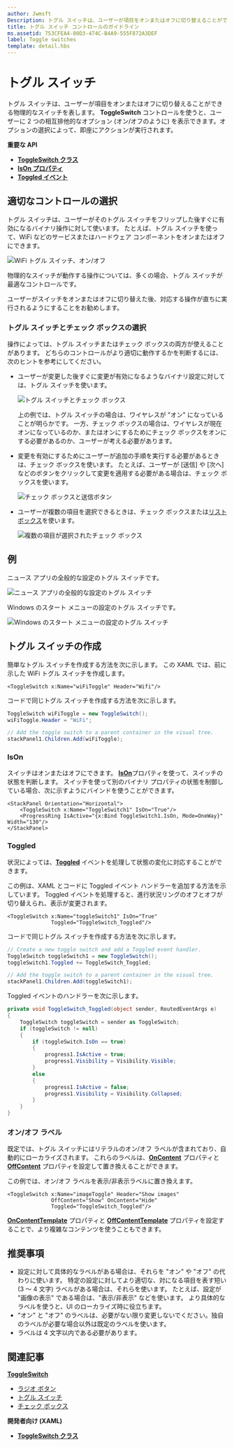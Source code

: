 ```yaml
---
author: Jwmsft
Description: トグル スイッチは、ユーザーが項目をオンまたはオフに切り替えることができる物理的なスイッチを表します。
title: トグル スイッチ コントロールのガイドライン
ms.assetid: 753CFEA4-80D3-474C-B4A9-555F872A3DEF
label: Toggle switches
template: detail.hbs
---
```

# トグル スイッチ

トグル スイッチは、ユーザーが項目をオンまたはオフに切り替えることができる物理的なスイッチを表します。 **ToggleSwitch** コントロールを使うと、ユーザーに 2 つの相互排他的なオプション (オン/オフのように) を表示できます。オプションの選択によって、即座にアクションが実行されます。

<span class="sidebar_heading" style="font-weight: bold;">重要な API</span>

-   [**ToggleSwitch クラス**](https://msdn.microsoft.com/library/windows/apps/windows.ui.xaml.controls.toggleswitch.aspx)
-   [**IsOn プロパティ**](https://msdn.microsoft.com/library/windows/apps/windows.ui.xaml.controls.toggleswitch.ison.aspx)
-   [**Toggled イベント**](https://msdn.microsoft.com/library/windows/apps/windows.ui.xaml.controls.toggleswitch.toggled.aspx)

## 適切なコントロールの選択

トグル スイッチは、ユーザーがそのトグル スイッチをフリップした後すぐに有効になるバイナリ操作に対して使います。 たとえば、トグル スイッチを使って、WiFi などのサービスまたはハードウェア コンポーネントをオンまたはオフにできます。

![WiFi トグル スイッチ、オン/オフ](images/toggleswitches01.png)

物理的なスイッチが動作する操作については、多くの場合、トグル スイッチが最適なコントロールです。

ユーザーがスイッチをオンまたはオフに切り替えた後、対応する操作が直ちに実行されるようにすることをお勧めします。

### トグル スイッチとチェック ボックスの選択

操作によっては、トグル スイッチまたはチェック ボックスの両方が使えることがあります。 どちらのコントロールがより適切に動作するかを判断するには、次のヒントを参考にしてください。

-   ユーザーが変更した後すぐに変更が有効になるようなバイナリ設定に対しては、トグル スイッチを使います。

    ![トグル スイッチとチェック ボックス](images/toggleswitches02.png)

    上の例では、トグル スイッチの場合は、ワイヤレスが "オン" になっていることが明らかです。 一方、チェック ボックスの場合は、ワイヤレスが現在オンになっているのか、またはオンにするためにチェック ボックスをオンにする必要があるのか、ユーザーが考える必要があります。

-   変更を有効にするためにユーザーが追加の手順を実行する必要があるときは、チェック ボックスを使います。 たとえば、ユーザーが [送信] や [次へ] などのボタンをクリックして変更を適用する必要がある場合は、チェック ボックスを使います。

    ![チェック ボックスと送信ボタン](images/submitcheckbox.png)

-   ユーザーが複数の項目を選択できるときは、チェック ボックスまたは[リスト ボックス](lists.md)を使います。

    ![複数の項目が選択されたチェック ボックス](images/guidelines_and_checklist_for_toggle_switches_checkbox_multi_select.png)

## 例

ニュース アプリの全般的な設定のトグル スイッチです。

![ニュース アプリの全般的な設定のトグル スイッチ](images/control-examples/toggle-switch-news.png)

Windows のスタート メニューの設定のトグル スイッチです。

![Windows のスタート メニューの設定のトグル スイッチ](images/control-examples/toggle-switch-start-settings.png)

## トグル スイッチの作成

簡単なトグル スイッチを作成する方法を次に示します。 この XAML では、前に示した WiFi トグル スイッチを作成します。

```xaml
<ToggleSwitch x:Name="wiFiToggle" Header="Wifi"/>
```
コードで同じトグル スイッチを作成する方法を次に示します。

```csharp
ToggleSwitch wiFiToggle = new ToggleSwitch();
wiFiToggle.Header = "WiFi";

// Add the toggle switch to a parent container in the visual tree.
stackPanel1.Children.Add(wiFiToggle);
```

### IsOn

スイッチはオンまたはオフにできます。 [
            **IsOn**](https://msdn.microsoft.com/library/windows/apps/windows.ui.xaml.controls.toggleswitch.ison.aspx)プロパティを使って、スイッチの状態を判断します。 スイッチを使って別のバイナリ プロパティの状態を制御している場合、次に示すようにバインドを使うことができます。

```
<StackPanel Orientation="Horizontal">
    <ToggleSwitch x:Name="ToggleSwitch1" IsOn="True"/>
    <ProgressRing IsActive="{x:Bind ToggleSwitch1.IsOn, Mode=OneWay}" Width="130"/>
</StackPanel>
```

### Toggled

状況によっては、[**Toggled**](https://msdn.microsoft.com/library/windows/apps/windows.ui.xaml.controls.toggleswitch.toggled.aspx) イベントを処理して状態の変化に対応することができます。

この例は、XAML とコードに Toggled イベント ハンドラーを追加する方法を示しています。 Toggled イベントを処理すると、進行状況リングのオフとオフが切り替えられ、表示が変更されます。

```xaml
<ToggleSwitch x:Name="toggleSwitch1" IsOn="True" 
              Toggled="ToggleSwitch_Toggled"/>
```

コードで同じトグル スイッチを作成する方法を次に示します。

```csharp
// Create a new toggle switch and add a Toggled event handler.
ToggleSwitch toggleSwitch1 = new ToggleSwitch();
toggleSwitch1.Toggled += ToggleSwitch_Toggled;

// Add the toggle switch to a parent container in the visual tree.
stackPanel1.Children.Add(toggleSwitch1);
```

Toggled イベントのハンドラーを次に示します。

```csharp
private void ToggleSwitch_Toggled(object sender, RoutedEventArgs e)
{
    ToggleSwitch toggleSwitch = sender as ToggleSwitch;
    if (toggleSwitch != null)
    {
        if (toggleSwitch.IsOn == true)
        {
            progress1.IsActive = true;
            progress1.Visibility = Visibility.Visible;
        }
        else
        {
            progress1.IsActive = false;
            progress1.Visibility = Visibility.Collapsed;
        }
    }
}
```

### オン/オフ ラベル

既定では、トグル スイッチにはリテラルのオン/オフ ラベルが含まれており、自動的にローカライズされます。 これらのラベルは、[**OnContent**](https://msdn.microsoft.com/library/windows/apps/windows.ui.xaml.controls.toggleswitch.oncontent.aspx) プロパティと [**OffContent**](https://msdn.microsoft.com/library/windows/apps/windows.ui.xaml.controls.toggleswitch.offcontent.aspx) プロパティを設定して置き換えることができます。

この例では、オン/オフ ラベルを表示/非表示ラベルに置き換えます。  

```xaml
<ToggleSwitch x:Name="imageToggle" Header="Show images"
              OffContent="Show" OnContent="Hide" 
              Toggled="ToggleSwitch_Toggled"/>
```

[
            **OnContentTemplate**](https://msdn.microsoft.com/library/windows/apps/windows.ui.xaml.controls.toggleswitch.oncontenttemplate.aspx) プロパティと [**OffContentTemplate**](https://msdn.microsoft.com/library/windows/apps/windows.ui.xaml.controls.toggleswitch.offcontenttemplate.aspx) プロパティを設定することで、より複雑なコンテンツを使うこともできます。

## 推奨事項

-   設定に対して具体的なラベルがある場合は、それらを "オン" や "オフ" の代わりに使います。 特定の設定に対してより適切な、対になる項目を表す短い (3 ～ 4 文字) ラベルがある場合は、それらを使います。 たとえば、設定が "画像の表示" である場合は、"表示/非表示" などを使います。 より具体的なラベルを使うと、UI のローカライズ時に役立ちます。
-   "オン" と "オフ" のラベルは、必要がない限り変更しないでください。独自のラベルが必要な場合以外は既定のラベルを使います。
-   ラベルは 4 文字以内である必要があります。

## 関連記事

[**ToggleSwitch**](https://msdn.microsoft.com/library/windows/apps/hh701411)
- [ラジオ ボタン](radio-button.md)
- [トグル スイッチ](toggles.md)
- [チェック ボックス](checkbox.md)

**開発者向け (XAML)**
- [**ToggleSwitch クラス**](https://msdn.microsoft.com/library/windows/apps/br209712)


<!--HONumber=May16_HO2-->


